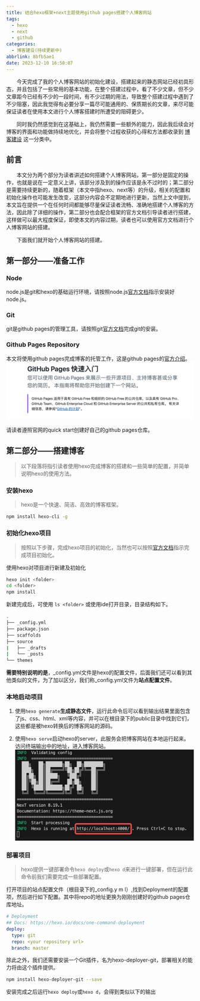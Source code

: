 ```yaml
---
title: 结合hexo框架+next主题使用github pages搭建个人博客网站
tags:
  - hexo
  - next
  - github
categories:
  - 博客建设(持续更新中)
abbrlink: 8bfb5ae1
date: 2023-12-10 16:50:07
---
```

&emsp;&emsp;今天完成了我的个人博客网站的初始化建设，搭建起来的静态网站已经初具形态，并且包括了一些常用的基本功能，在整个搭建过程中，看了不少文章，但不少文章距今已经有不少的一段时间，有不少过期的用法，导致整个搭建过程中遇到了不少阻塞，因此我觉得有必要分享一篇尽可能通用的、保质期长的文章，来尽可能保证读者在使用本文进行个人博客搭建时所遭受的阻碍更少。

&emsp;&emsp;同时我仍然感觉到在这基础上，我仍然需要一些额外的能力，因此我后续会对博客的界面和功能做持续地优化，并会将整个过程收获的心得和方法都收录到 [博客建设](/categories/%E5%8D%9A%E5%AE%A2%E5%BB%BA%E8%AE%BE-%E6%8C%81%E7%BB%AD%E6%9B%B4%E6%96%B0%E4%B8%AD/) 这一分类中。

<!-- more -->

## 前言
&emsp;&emsp;本文分为两个部分为读者讲述如何搭建个人博客网站，第一部分是固定的操作，也就是说在一定意义上讲，该部分涉及到的操作应该是永不过时的；第二部分是需要持续更新的，随着框架（本文中指hexo、next等）的升级，相关的配置和初始化操作也可能发生改变，这部分内容会不定期地进行更新，当然上文中提到，本文旨在提供一个在任何时间都能够尽量保证读者流畅、准确地搭建个人博客的方法，因此除了详细的操作，第二部分也会配合框架的官方文档引导读者进行搭建，这样做可以最大程度保证，即使本文的内容过期，读者也可以使用官方文档进行个人博客网站的搭建。

&emsp;&emsp;下面我们就开始个人博客网站的搭建。

## 第一部分——准备工作
### Node
node.js是git和hexo的基础运行环境，请按照node.js[官方文档](https://nodejs.cn/download/)指示安装好node.js。
### Git
git是github pages的管理工具，请按照git[官方文档](https://git-scm.com/downloads)完成git的安装。
### Github Pages Repository
本文将使用github pages完成博客的托管工作，这是github pages的[官方介绍](https://docs.github.com/zh/pages/quickstart)。
![](../uploads/blog-init/github_pages.jpeg)

请读者遵照官网的quick start创建好自己的github pages仓库。

## 第二部分——搭建博客
> 以下段落将指引读者使用hexo完成博客的搭建和一些简单的配置，并简单说明hexo的使用方法。
### 安装hexo
> hexo是一个快速、简洁、高效的博客框架。

```bash
npm install hexo-cli -g
```

### 初始化hexo项目
> 按照以下步骤，完成hexo项目的初始化，当然也可以按照[官方文档](https://hexo.io/zh-cn/docs/setup)指示完成项目初始化。

使用hexo对项目进行新建及初始化
```bash
hexo init <folder>
cd <folder>
npm install
```
新建完成后，可使用 `ls <folder>` 或使用ide打开目录，目录结构如下。
```bash
.
├── _config.yml
├── package.json
├── scaffolds
├── source
|   ├── _drafts
|   └── _posts
└── themes
```
**需要特别说明的是**，_config.yml文件是hexo的配置文件，后面我们还可以看到其他类似的文件，为了加以区分，我们称_config.yml文件为**站点配置文件**。
### 本地启动项目
1. 使用`hexo generate`**生成静态文件**，运行此命令后可以看到输出结果里面包含了js、css、html、xml等内容，并可以在根目录下的public目录中找到它们，这些都是被hexo转换后的博客网站的源码。

2. 使用`hexo serve`启动hexo的server，此服务会把博客网站在本地运行起来。访问终端输出中的地址，进入博客网站。
![](../uploads/blog-init/hexo_serve.jpeg)


### 部署项目
> hexo提供一键部署命令`hexo deploy`或`hexo d`来进行一键部署，但在运行此命令前我们需要完成一些部署配置。

打开项目的站点配置文件（根目录下的_config.y m l）,找到Deployment的配置项，然后进行如下配置。其中将repo的地址更换为刚刚创建好的github pages仓库地址。
```yml
# Deployment
## Docs: https://hexo.io/docs/one-command-deployment
deploy:
  type: git
  repo: <your repository url>
  branch: master
```

除此之外，我们还需要安装一个Git插件，名为hexo-deployer-git，部署相关的能力将由这个插件提供。

```bash
npm install hexo-deployer-git --save
```

安装完成之后运行`hexo deploy`或`hexo d`，会得到类似以下的输出